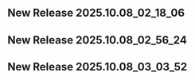 ## New Release 2025.10.08_02_18_06
## New Release 2025.10.08_02_56_24
## New Release 2025.10.08_03_03_52
